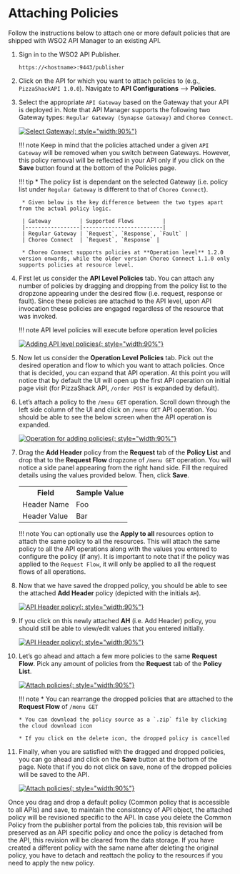 # Attaching Policies

Follow the instructions below to attach one or more default policies that are shipped with WSO2 API Manager to an existing API.

1. Sign in to the WSO2 API Publisher.

    `https://<hostname>:9443/publisher`

2. Click on the API for which you want to attach policies to (e.g., `PizzaShackAPI 1.0.0`). Navigate to **API Configurations** --> **Policies**.

3. Select the appropriate `API Gateway` based on the Gateway that your API is deployed in. Note that API Manager supports the following two Gateway types: `Regular Gateway (Synapse Gateway)` and `Choreo Connect`.

    [![Select Gateway]({{base_path}}/assets/img/design/api-policies/attach-policies-1.png){: style="width:90%"}]({{base_path}}/assets/img/design/api-policies/attach-policies-1.png)

    !!! note
        Keep in mind that the policies attached under a given `API Gateway` will be removed when you switch between Gateways. However, this policy removal will be reflected in your API only if you click on the **Save** button found at the bottom of the Policies page.

    !!! tip
        * The policy list is dependant on the selected Gateway (i.e. policy list under `Regular Gateway` is different to that of `Choreo Connect`).
        
        * Given below is the key difference between the two types apart from the actual policy logic.

        | Gateway         | Supported Flows         |
        |-----------------|-------------------------|
        | Regular Gateway | `Request`, `Response`, `Fault` |
        | Choreo Connect  | `Request`, `Response` |

        * Choreo Connect supports policies at **Operation level** 1.2.0 version onwards, while the older version Choreo Connect 1.1.0 only supports policies at resource level.

4. First let us consider the **API Level Policies** tab. You can attach any number of policies by dragging and dropping from the policy list to the dropzone appearing under the desired flow (i.e. request, response or fault). Since these policies are attached to the API level, upon API invocation these policies are engaged regardless of the resource that was invoked. 

    !!! note
        API level policies will execute before operation level policies

    [![Adding API level policies]({{base_path}}/assets/img/design/api-policies/attach-api-level-policies.png){: style="width:90%"}]({{base_path}}/assets/img/design/api-policies/attach-api-level-policies.png)

5. Now let us consider the **Operation Level Policies** tab. Pick out the desired operation and flow to which you want to attach policies. Once that is decided, you can expand that API operation. At this point you will notice that by default the UI will open up the first API operation on initial page visit (for PizzaShack API, `/order POST` is expanded by default).

6.  Let’s attach a policy to the `/menu GET` operation. Scroll down through the left side column of the UI and click on `/menu GET` API operation. You should be able to see the below screen when the API operation is expanded.

    [![Operation for adding policies]({{base_path}}/assets/img/design/api-policies/attach-policies-2.png){: style="width:90%"}]({{base_path}}/assets/img/design/api-policies/attach-policies-2.png)

7. Drag the **Add Header** policy from the **Request** tab of the **Policy List** and drop that to the **Request Flow** dropzone of `/menu GET` operation. You will notice a side panel appearing from the right hand side. Fill the required details using the values provided below. Then, click **Save**.

    <table>
        <tr>
            <th>Field</th>
            <th>Sample Value</th>
        </tr>
        <tr>
            <td>Header Name</td>
            <td>Foo</td>
        </tr>
        <tr>
            <td>Header Value</td>
            <td>Bar</td>
        </tr>
    </table>

    !!! note 
        You can optionally use the **Apply to all** resources option to attach the same policy to all the resources. This will attach the same policy to all the API operations along with the values you entered to configure the policy (if any). It is important to note that if the policy was applied to the `Request Flow`, it will only be applied to all the request flows of all operations.

8. Now that we have saved the dropped policy, you should be able to see the attached **Add Header** policy (depicted with the initials `AH`).

    [![API Header policy]({{base_path}}/assets/img/design/api-policies/attach-policies-3.png){: style="width:90%"}]({{base_path}}/assets/img/design/api-policies/attach-policies-3.png)

9. If you click on this newly attached **AH** (i.e. Add Header) policy, you should still be able to view/edit values that you entered initially.

    [![API Header policy]({{base_path}}/assets/img/design/api-policies/attach-policies-4.png){: style="width:90%"}]({{base_path}}/assets/img/design/api-policies/attach-policies-4.png)

10. Let’s go ahead and attach a few more policies to the same **Request Flow**. Pick any amount of policies from the **Request** tab of the **Policy List**.

    [![Attach policies]({{base_path}}/assets/img/design/api-policies/attach-policies-5.png){: style="width:90%"}]({{base_path}}/assets/img/design/api-policies/attach-policies-5.png)

    !!! note
        * You can rearrange the dropped policies that are attached to the **Request Flow** of `/menu GET`

        * You can download the policy source as a `.zip` file by clicking the cloud download icon

        * If you click on the delete icon, the dropped policy is cancelled

11. Finally, when you are satisfied with the dragged and dropped policies, you can go ahead and click on the **Save** button at the bottom of the page. Note that if you do not click on save, none of the dropped policies will be saved to the API.

    [![Attach policies]({{base_path}}/assets/img/design/api-policies/save-attached-policies.png){: style="width:90%"}]({{base_path}}/assets/img/design/api-policies/save-attached-policies.png)

Once you drag and drop a default policy (Common policy that is accessible to all APIs) and save, to maintain the consistency of API object, the attached policy will be revisioned specific to the API. 
In case you delete the Common Policy from the publisher portal from the policies tab, this revision will be preserved as an API specific policy and once the policy is detached from the API, this revision will be cleared from the data storage.
If you have created a different policy with the same name after deleting the original policy, you have to detach and reattach the policy to the resources if you need to apply the new policy.
